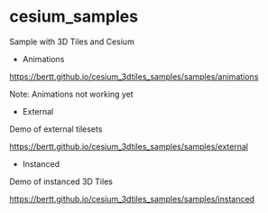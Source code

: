 # cesium_samples

Sample with 3D Tiles and Cesium

- Animations

https://bertt.github.io/cesium_3dtiles_samples/samples/animations

Note: Animations not working yet

- External

Demo of external tilesets

https://bertt.github.io/cesium_3dtiles_samples/samples/external

- Instanced

Demo of instanced 3D Tiles

https://bertt.github.io/cesium_3dtiles_samples/samples/instanced


